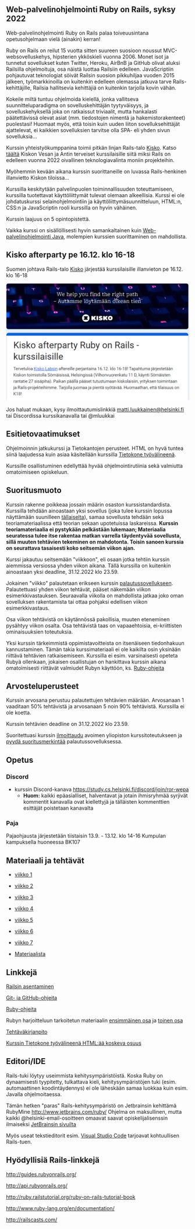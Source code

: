 ## Web-palvelinohjelmointi Ruby on Rails, syksy 2022

Web-palvelinohjelmointi Ruby on Rails palaa toiveuusintana opetusohjelmaan vielä (ainakin) kerran!

Ruby on Rails on reilut 15 vuotta sitten suureen suosioon noussut MVC-websovelluskehys, hipsterien ykköskieli vuonna 2006. Monet isot ja tunnetut sovellukset kuten Twitter, Heroku, AirBnB ja GitHub olivat aluksi Railsilla ohjelmoituja, osa näistä luottaa Railsiin edelleen. JavaScriptiin pohjautuvat teknologiat söivät Railsin suosion pikkuhiljaa vuoden 2015 jälkeen, työmarkkinoilla on kuitenkin edelleen olemassa jatkuva tarve Rails-kehittäjille, Railsia hallitsevia kehittäjiä on kuitenkin tarjolla kovin vähän.

Kokeile miltä tuntuu ohjelmoida kielellä, jonka vallitseva suunnitteluparadigma on sovelluskehittäjän tyytyväisyys, ja sovelluskehyksellä joka on ratkaissut triviaalit, mutta hankalasti päätettävissä olevat asiat (mm. tiedostojen nimentä ja hakemistorakenteet) puolestasi! Huomaat myös, että toisin kuin uuden liiton sovelluksehittäjät ajattelevat, ei kaikkien sovelluksien tarvitse olla SPA- eli yhden sivun sovelluksia...

Kurssin yhteistyökumppanina toimii pitkän linjan Rails-talo [Kisko](https://www.kiskolabs.com/fi/). Katso [täältä](https://www.youtube.com/watch?v=P8THIRXnLGk) Kiskon Vesan ja Antin terveiset kurssilaisille siitä miksi Rails on edelleen vuonna 2022 oivallinen teknologiavalinta moniin projekteihin.

Myöhemmin kevään aikana kurssin suorittaneille on luvassa Rails-henkinen illanvietto Kiskon tiloissa... 

Kurssilla keskitytään palvelinpuolen toiminnallisuuden toteuttamiseen, kurssilla tuotettavat käyttöliittymät tulevat olemaan alkeellisia. Kurssi ei ole johdatuskurssi selainohjelmointiin ja käyttöliittymäsuunnitteluun, HTML:n, CSS:n ja JavaScriptin rooli kurssilla on hyvin vähäinen.

Kurssin laajuus on 5 opintopistettä.

Vaikka kurssi on sisällöllisesti hyvin samankaltainen kuin [Web-palvelinohjelmointi Java](https://courses.helsinki.fi/fi/TKT21007/124962332), molempien kurssien suorittaminen on mahdollista.

## Kisko afterparty pe 16.12. klo 16-18

Suomen johtava Rails-talo [Kisko](https://www.kiskolabs.com/) järjestää kurssilaisille illanvieton pe 16.12. klo 16-18

<img src="https://raw.githubusercontent.com/mluukkai/WebPalvelinohjelmointi2022/main/images/kisko.png" width="600">

Jos haluat mukaan, kysy ilmoittautumislinkkiä matti.luukkainen@helsinki.fi tai Discordissa kurssikanavalla tai @mluukkai

## Esitietovaatimukset

Ohjelmoinnin jatkukurssi ja Tietokantojen perusteet. HTML on hyvä tuntea siinä laajudessa kuin asiaa käsitellään kurssilla [Tietokone työvälineenä](https://tkt-lapio.github.io/).

Kurssille osallistuminen edellyttää hyvää ohjelmointirutiinia sekä valmiutta omatoimiseen opiskeluun.

## Suoritusmuoto

Kurssin rakenne poikkeaa jossain määrin osaston kurssistandardista. Kurssilla tehdään ainoastaan yksi sovellus (joka tulee kurssin lopussa näyttämään suunilleen [tällaiselta](https://ratebeer22.fly.dev/)), samaa sovellusta tehdään sekä teoriamateriaalissa että teorian sekaan upotetuissa laskareissa. **Kurssin teoriamateriaalia ei pystykään pelkästään lukemaan; Materiaalia seuratessa tulee itse rakentaa matkan varrella täydentyvää sovellusta, sillä muuten tehtävien tekeminen on mahdotonta. Toisin sanoen kurssia on seurattava tasaisesti koko seitsemän viikon ajan.**

Kurssi jakautuu seitsemään "viikkoon", eli osaan jotka tehtiin kurssin aiemmissa versiossa yhden viikon aikana. Tällä kurssilla on kuitenkin ainoastaan yksi deadline, 31.12.2022 klo 23.59.

Jokainen "viikko" palautetaan erikseen kurssin [palautussovellukseen](https://studies.cs.helsinki.fi/stats/courses/rails2022/). Palautettuasi yhden viikon tehtävät, pääset näkemään viikon esimerkkivastauksen. Seuraavalla viikolla on mahdollista jatkaa joko oman sovelluksen rakentamista tai ottaa pohjaksi edellisen viikon esimerkkivastaus.

Osa viikon tehtävistä on käytännössä pakollisia, muuten eteneminen pysähtyy viikon osalta. Osa tehtävistä taas on vapaaehtoisia, ei-kriittisten ominaisuuksien toteutuksia.

Yksi kurssin tärkeimmistä oppimistavoitteista on itsenäiseen tiedonhakuun kannustaminen. Tämän takia kurssimateriaali ei ole kaikilta osin yksinään riittävä tehtävien ratkaisemiseen. Kurssilla ei esim. varsinaisesti opeteta Rubyä ollenkaan, jokaisen osallistujan on hankittava kurssin aikana omatoimisesti riittävät valmiudet Rubyn käyttöön, ks. [Ruby-ohjeita](https://github.com/mluukkai/WebPalvelinohjelmointi2022/blob/main/web/rubyn_perusteita.md)

## Arvosteluperusteet

Kurssin arvosana perustuu palautettujen tehtävien määrään. Arvosanaan 1 vaaditaan 50% tehtävistä ja arvosanaan 5 noin 90% tehtävistä. Kurssilla ei ole koetta.

Kurssin tehtävien deadline on 31.12.2022 klo 23.59.

Suoritettuasi kurssin [ilmoittaudu](https://github.com/mluukkai/WebPalvelinohjelmointi2022/blob/main/web/ilmoittautuminen.md) avoimen yliopiston kurssitoteutukseen ja [pyydä suoritusmerkintää](https://github.com/mluukkai/WebPalvelinohjelmointi2022/blob/main/web/ilmoittautuminen.md#suoritusmerkinn%C3%A4n-pyyt%C3%A4minen) palautussovelluksessa.

## Opetus

### Discord

- kurssin Discord-kanava <https://study.cs.helsinki.fi/discord/join/ror-wepa>
  - **Huom:** kaikki epäasialliset, halventavat ja jotain ihmisryhmää syrjivät kommentit kanavalla ovat kiellettyjä ja tälläisten kommenttien esittäjät poistetaan kanavalta

### Paja

Pajaohjausta järjestetään tiistaisin 13.9. - 13.12. klo 14-16 Kumpulan kampuksella huoneessa BK107

## Materiaali ja tehtävät

- [viikko 1](https://github.com/mluukkai/WebPalvelinohjelmointi2022/blob/main/web/viikko1.md)

- [viikko 2](https://github.com/mluukkai/WebPalvelinohjelmointi2022/blob/main/web/viikko2.md)

- [viikko 3](https://github.com/mluukkai/WebPalvelinohjelmointi2022/blob/main/web/viikko3.md)

- [viikko 4](https://github.com/mluukkai/WebPalvelinohjelmointi2022/blob/main/web/viikko4.md)

- [viikko 5](https://github.com/mluukkai/WebPalvelinohjelmointi2022/blob/main/web/viikko5.md)

- [viikko 6](https://github.com/mluukkai/WebPalvelinohjelmointi2022/blob/main/web/viikko6.md)

- [viikko 7](https://github.com/mluukkai/WebPalvelinohjelmointi2022/blob/main/web/viikko7.md)

- [Materiaalista](https://github.com/mluukkai/WebPalvelinohjelmointi2022/blob/main/web/materiaalista.md)

## Linkkejä

[Railsin asentaminen](https://github.com/mluukkai/WebPalvelinohjelmointi2022/blob/main/web/railsin_asentaminen.md)

[Git- ja GitHub-ohjeita](https://github.com/mluukkai/WebPalvelinohjelmointi2022/blob/main/web/versiohallinta.md)

[Ruby-ohjeita](https://github.com/mluukkai/WebPalvelinohjelmointi2022/blob/main/web/rubyn_perusteita.md)

Rubyn harjoitteluun tarkoitetun materiaalin [ensimmäinen osa](https://github.com/HY-TKTL/ruby-materiaali/blob/master/Perusteet.md) ja [toinen osa](https://github.com/HY-TKTL/ruby-materiaali/blob/master/LuokkiaJaOlioita.md)

[Tehtäväkirjanpito](https://studies.cs.helsinki.fi/stats/courses/rails2022)

[Kurssin Tietokone työvälineenä HTML:ää koskeva osuus](https://tkt-lapio.github.io/verkkosivut/)

## Editori/IDE

Rails-tuki löytyy useimmista kehitysympäristöistä. Koska Ruby on dynaamisesti tyypitetty, tulkattava kieli, kehitysympäristöjen tuki (esim. automaattinen koodintäydennys) ei ole läheskään samaa luokkaa kuin esim. Javalla ohjelmoitaessa.

Tämän hetken "paras" Rails-kehitysympäristö on Jetbrainsin kehittämä RubyMine http://www.jetbrains.com/ruby/
Ohjelma on maksullinen, mutta kaikki @helsinki-email-osoitteen omaavat saavat opiskelijalisenssin ilmaiseksi [JetBrainsin sivuilta](https://www.jetbrains.com/student/)

Myös useat tekstieditorit esim. [Visual Studio Code](https://code.visualstudio.com) tarjoavat kohtuullisen Rails-tuen.

## Hyödyllisiä Rails-linkkejä

http://guides.rubyonrails.org/

http://api.rubyonrails.org/

http://ruby.railstutorial.org/ruby-on-rails-tutorial-book

http://www.ruby-lang.org/en/documentation/

http://railscasts.com/
